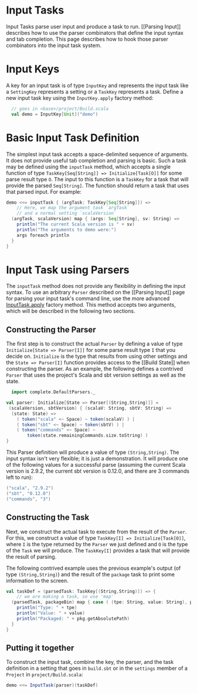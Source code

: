 [InputTask.apply]: http://harrah.github.com/xsbt/latest/api/sbt/InputTask$.html

# Input Tasks

Input Tasks parse user input and produce a task to run.  [[Parsing Input]] describes how to use the parser combinators that define the input syntax and tab completion.  This page describes how to hook those parser combinators into the input task system.

# Input Keys

A key for an input task is of type `InputKey` and represents the input task like a `SettingKey` represents a setting or a `TaskKey` represents a task.  Define a new input task key using the `InputKey.apply` factory method:

```scala
  // goes in <base>/project/Build.scala
  val demo = InputKey[Unit]("demo")
```

# Basic Input Task Definition

The simplest input task accepts a space-delimited sequence of arguments.  It does not provide useful tab completion and parsing is basic.  Such a task may be defined using the `inputTask` method, which accepts a single function of type `TaskKey[Seq[String]] => Initialize[Task[O]]` for some parse result type `O`.  The input to this function is a `TaskKey` for a task that will provide the parsed `Seq[String]`.  The function should return a task that uses that parsed input.  For example:

```scala
demo <<= inputTask { (argTask: TaskKey[Seq[String]]) =>
    // Here, we map the argument task `argTask`
    // and a normal setting `scalaVersion`
  (argTask, scalaVersion) map { (args: Seq[String], sv: String) =>
    println("The current Scala version is " + sv)
    println("The arguments to demo were:")
    args foreach println
  }
}
```

# Input Task using Parsers

The `inputTask` method does not provide any flexibility in defining the input syntax.  To use an arbitrary `Parser` described on the [[Parsing Input]] page for parsing your input task's command line, use the more advanced [InputTask.apply] factory method.  This method accepts two arguments, which will be described in the following two sections.

## Constructing the Parser

The first step is to construct the actual `Parser` by defining a value of type `Initialize[State => Parser[I]]` for some parse result type `I` that you decide on.  `Initialize` is the type that results from using other settings and the `State => Parser[I]` function provides access to the [[Build State]] when constructing the parser.  As an example, the following defines a contrived `Parser` that uses the project's Scala and sbt version settings as well as the state.

```scala
  import complete.DefaultParsers._

val parser: Initialize[State => Parser[(String,String)]] =
 (scalaVersion, sbtVersion) { (scalaV: String, sbtV: String) =>
  (state: State) =>
    ( token("scala" <~ Space) ~ token(scalaV) ) |
    ( token("sbt" <~ Space) ~ token(sbtV) ) |
    ( token("commands" <~ Space) ~
        token(state.remainingCommands.size.toString) )
}
```

This Parser definition will produce a value of type `(String,String)`.
The input syntax isn't very flexible; it is just a demonstration.
It will produce one of the following values for a successful parse (assuming the current Scala version is 2.9.2, the current sbt version is 0.12.0, and there are 3 commands left to run):

```scala
("scala", "2.9.2")
("sbt", "0.12.0")
("commands", "3")
```

## Constructing the Task

Next, we construct the actual task to execute from the result of the `Parser`.  For this, we construct a value of type `TaskKey[I] => Initialize[Task[O]]`, where `I` is the type returned by the `Parser` we just defined and `O` is the type of the `Task` we will produce.  The `TaskKey[I]` provides a task that will provide the result of parsing.

The following contrived example uses the previous example's output (of type `(String,String)`) and the result of the `package` task to print some information to the screen.

```scala
val taskDef = (parsedTask: TaskKey[(String,String)]) => {
    // we are making a task, so use 'map'
  (parsedTask, packageBin) map { case ( (tpe: String, value: String), pkg: File) =>
    println("Type: " + tpe)
    println("Value: " + value)
    println("Packaged: " + pkg.getAbsolutePath)
  }
}
```

## Putting it together

To construct the input task, combine the key, the parser, and the task definition in a setting that goes in `build.sbt` or in the `settings` member of a `Project` in `project/Build.scala`:

```scala
demo <<= InputTask(parser)(taskDef)
```

